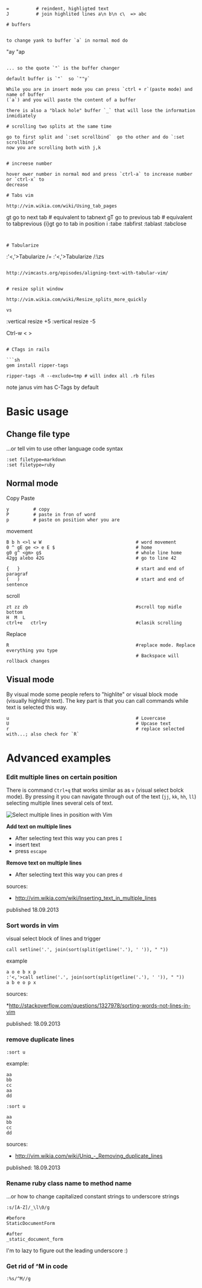 
```
=          # reindent, highligted text
J          # join highlited lines a\n b\n c\  => abc

# buffers


to change yank to buffer `a` in normal mod do

```
"ay
"ap
```

... so the quote `"` is the buffer changer

default buffer is `"`  so `""y`

While you are in insert mode you can press `ctrl + r`(paste mode) and name of buffer
(`a`) and you will paste the content of a buffer

there is also a "black hole" buffer `_` that will lose the information
inmidiately

# scrolling two splits at the same time

go to first split and `:set scrollbind`  go tho other and do `:set scrollbind`
now you are scrolling both with j,k


# increese number 

hover ower number in normal mod and press `ctrl-a` to increase number or `ctrl-x` to
decrease

# Tabs vim 

http://vim.wikia.com/wiki/Using_tab_pages

```
gt            go to next tab  # equivalent to tabnext
gT            go to previous tab # equivalent to tabprevious
{i}gt         go to tab in position i
:tabe
:tabfirst
:tablast
:tabclose
```


# Tabularize

```
:'<,'>Tabularize /=
:'<,'>Tabularize /:\zs
```

http://vimcasts.org/episodes/aligning-text-with-tabular-vim/


# resize split window

http://vim.wikia.com/wiki/Resize_splits_more_quickly

vs

```
:vertical resize +5
:vertical resize -5

Ctrl-w <    > 
```

# CTags in rails

```sh
gem install ripper-tags

ripper-tags -R --exclude=tmp # will index all .rb files
```

note janus vim has C-Tags by default

# Basic usage 

## Change file type

...or tell vim to use other language code syntax

```
:set filetype=markdown
:set filetype=ruby
```

## Normal mode

Copy Paste

```
y         # copy
P         # paste in fron of word
p         # paste on position wher you are

```

movement

```
B b h <>l w W									# word movement
0 ^ gE ge <> e E $						        # home 
g0 g^ <gm> g$									# whole line home
42gg alebo 42G								    # go to line 42

{   }										    # start and end of paragraf
(   )											# start and end of sentence
```

scroll

```
zt zz zb    									#scroll top midle bottom
H  M  L
ctrl+e   ctrl+y                                 #clasik scrolling
```

Replace

```
R                                               #replace mode. Replace everything you type
                                                # Backspace will rollback changes 
```

## Visual mode

By visual mode some people refers to "highlite" or visual block mode (visually highlight 
text). The key part is that you can call commands while text is selected this way.

```
u                                               # Lovercase
U                                               # Upcase text
r                                               # replace selected with...; also check for `R`
```


# Advanced examples

### Edit multiple lines on certain position

There is command `Ctrl+q` that works similar as  as `v` (visual select bolck mode). By pressing it you can navigate
through out of the text (`jj`, `kk`, `hh`, `ll`) selecting multiple lines several cels of text.

![Select multiple lines in position with Vim][1]

**Add text on multiple lines**

* After selecting text this way you can pres `I`
* insert text
* press `escape`

**Remove text on multiple lines**

* After selecting text this way you can pres `d`



sources:

* http://vim.wikia.com/wiki/Inserting_text_in_multiple_lines

published 18.09.2013




### Sort words in vim

visual select block of lines and trigger 

    call setline('.', join(sort(split(getline('.'), ' ')), " "))

example

    a o e b x p
    :'<,'>call setline('.', join(sort(split(getline('.'), ' ')), " "))
    a b e o p x
    
sources:

*http://stackoverflow.com/questions/1327978/sorting-words-not-lines-in-vim

published: 18.09.2013




### remove duplicate lines



    :sort u

example:

```
aa
bb
cc
aa
dd

:sort u

aa
bb
cc
dd
```

sources: 

* http://vim.wikia.com/wiki/Uniq_-_Removing_duplicate_lines

published: 18.09.2013





### Rename ruby class name to method name

...or how to change capitalized constant strings to underscore strings

```vim
:s/[A-Z]/_\l\0/g
```

```
#before    
StaticDocumentForm

#after
_static_document_form
```

I'm to lazy to figure out the leading underscore :)


### Get rid of ^M in code

    :%s/^M//g

































[1]: https://raw.github.com/equivalent/scrapbook2/master/assets/images/2013/vim_scrap_replace-multiple-lines-on-position.png

